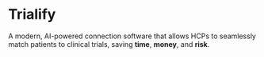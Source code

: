 # Trialify

A modern, AI-powered connection software that allows HCPs to seamlessly match patients to clinical trials, saving **time**, **money**, and **risk**. 
